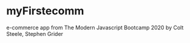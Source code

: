 # myFirstecomm
e-commerce app from The Modern Javascript Bootcamp 2020 by Colt Steele, Stephen Grider

